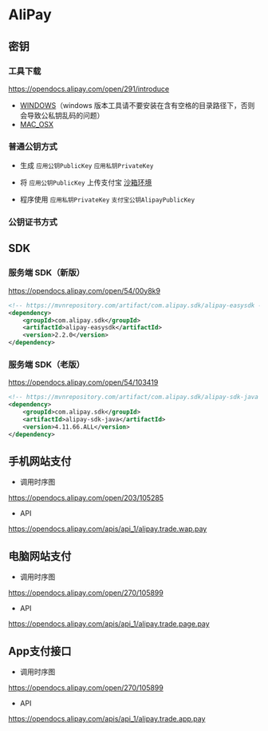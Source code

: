 # AliPay

## 密钥

### 工具下载

https://opendocs.alipay.com/open/291/introduce

- ﻿[WINDOWS](https://ideservice.alipay.com/ide/getPluginUrl.htm?clientType=assistant&platform=win&channelType=WEB)（windows 版本工具请不要安装在含有空格的目录路径下，否则会导致公私钥乱码的问题）
- ﻿[MAC_OSX](https://ideservice.alipay.com/ide/getPluginUrl.htm?clientType=assistant&platform=mac&channelType=WEB)

### 普通公钥方式

- 生成 `应用公钥PublicKey` `应用私钥PrivateKey`

- 将 `应用公钥PublicKey` 上传支付宝 [沙箱环境](https://openhome.alipay.com/platform/appDaily.htm)

- 程序使用 `应用私钥PrivateKey` `支付宝公钥AlipayPublicKey`

### 公钥证书方式

## SDK

### 服务端 SDK（新版）

https://opendocs.alipay.com/open/54/00y8k9

```xml
<!-- https://mvnrepository.com/artifact/com.alipay.sdk/alipay-easysdk -->
<dependency>
    <groupId>com.alipay.sdk</groupId>
    <artifactId>alipay-easysdk</artifactId>
    <version>2.2.0</version>
</dependency>
```

### 服务端 SDK（老版）

https://opendocs.alipay.com/open/54/103419

```xml
<!-- https://mvnrepository.com/artifact/com.alipay.sdk/alipay-sdk-java -->
<dependency>
    <groupId>com.alipay.sdk</groupId>
    <artifactId>alipay-sdk-java</artifactId>
    <version>4.11.66.ALL</version>
</dependency>
```

## 手机网站支付

- 调用时序图

https://opendocs.alipay.com/open/203/105285

- API

https://opendocs.alipay.com/apis/api_1/alipay.trade.wap.pay


## 电脑网站支付

- 调用时序图

https://opendocs.alipay.com/open/270/105899

- API

https://opendocs.alipay.com/apis/api_1/alipay.trade.page.pay

## App支付接口

- 调用时序图

https://opendocs.alipay.com/open/270/105899

- API

https://opendocs.alipay.com/apis/api_1/alipay.trade.app.pay
